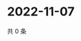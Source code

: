 # 2022-11-07

共 0 条

<!-- BEGIN WEIBO -->
<!-- 最后更新时间 Mon Nov 07 2022 15:00:56 GMT+0800 (China Standard Time) -->

<!-- END WEIBO -->
